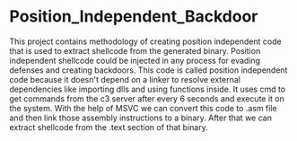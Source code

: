 # Position_Independent_Backdoor
This project contains methodology of creating position independent code that is used to extract shellcode from the generated binary.
Position independent shellcode could be injected in any process for evading defenses and creating backdoors.
This code is called position independent code because it doesn't depend on a linker to resolve external dependencies like importing dlls and using functions inside.
It uses cmd to get commands from the c3 server after every 6 seconds and execute it on the system.
With the help of MSVC we can convert this code to .asm file and then link those assembly instructions to a binary.
After that we can extract shellcode from the .text section of that binary.
